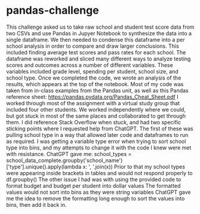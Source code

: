 # pandas-challenge

This challenge asked us to take raw school and student test score data from two CSVs and use Pandas in Jupyer Notebook to synthesize the data into a single dataframe. 
We then needed to condense this dataframe into a per school analysis in order to compare and draw larger conclusions.
This included finding average test scores and pass rates for each school.
The dataframe was reworked and sliced many different ways to analyze testing scores and outcomes across a number of different variables.
These variables included grade level, spending per student, school size, and school type.
Once we completed the code, we wrote an analysis of the results, which appears at the top of the notebook.
Most of my code was taken from in-class examples from the Pandas unit, as well as this Pandas reference sheet: https://pandas.pydata.org/Pandas_Cheat_Sheet.pdf
I worked through most of the assignment with a virtual study group that included four other students.
We worked independently where we could, but got stuck in most of the same places and collaborated to get through them.
I did reference Stack Overflow when stuck, and had two specific sticking points where I requested help from ChatGPT.
The first of these was pulling school type in a way that allowed later code and dataframes to run as required.
I was getting a variable type error when trying to sort school type into bins, and my attempts to change it with the code I knew were met with resistance.
ChatGPT gave me: school_types = school_data_complete.groupby('school_name')['type'].unique().apply(lambda x: ', '.join(x))
Prior to that my school types were appearing inside brackets in tables and would not respond properly to df.groupby()
The other issue I had was with using the provided code to format budget and budget per student into dollar values
The formatted values would not sort into bins as they were string variables
ChatGPT gave me the idea to remove the formatting long enough to sort the values into bins, then add it back in.
